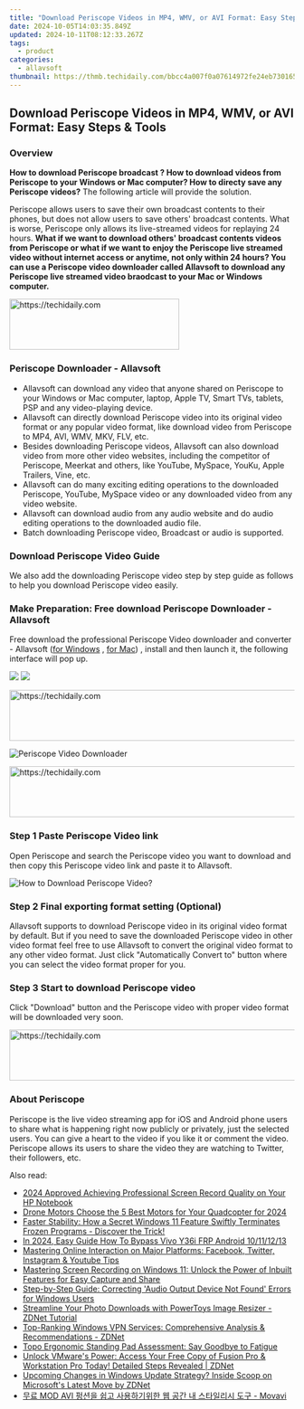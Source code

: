 ```yaml
---
title: "Download Periscope Videos in MP4, WMV, or AVI Format: Easy Steps & Tools"
date: 2024-10-05T14:03:35.849Z
updated: 2024-10-11T08:12:33.267Z
tags:
  - product
categories:
  - allavsoft
thumbnail: https://thmb.techidaily.com/bbcc4a007f0a07614972fe24eb730165421ff81b1eea5d7fad50043a76fd78c0.jpg
---
```


## Download Periscope Videos in MP4, WMV, or AVI Format: Easy Steps & Tools

### Overview

**How to download Periscope broadcast ? How to download videos from Periscope to your Windows or Mac computer? How to directy save any Periscope videos?** The following article will provide the solution.

Periscope allows users to save their own broadcast contents to their phones, but does not allow users to save others' broadcast contents. What is worse, Periscope only allows its live-streamed videos for replaying 24 hours. **What if we want to download others' broadcast contents videos from Periscope or what if we want to enjoy the Periscope live streamed video without internet access or anytime, not only within 24 hours? You can use a Periscope video downloader called Allavsoft to download any Periscope live streamed video braodcast to your Mac or Windows computer.**

<!-- affiliate ads begin -->
<a href="https://aligracehair.sjv.io/c/5597632/1902319/19272" target="_top" id="1902319">
  <img src="//a.impactradius-go.com/display-ad/19272-1902319" border="0" alt="https://techidaily.com" width="300" height="90"/>
</a>
<img height="0" width="0" src="https://aligracehair.sjv.io/i/5597632/1902319/19272" style="position:absolute;visibility:hidden;" border="0" />
<!-- affiliate ads end -->

### Periscope Downloader - Allavsoft

* Allavsoft can download any video that anyone shared on Periscope to your Windows or Mac computer, laptop, Apple TV, Smart TVs, tablets, PSP and any video-playing device.
* Allavsoft can directly download Periscope video into its original video format or any popular video format, like download video from Periscope to MP4, AVI, WMV, MKV, FLV, etc.
* Besides downloading Periscope videos, Allavsoft can also download video from more other video websites, including the competitor of Periscope, Meerkat and others, like YouTube, MySpace, YouKu, Apple Trailers, Vine, etc.
* Allavsoft can do many exciting editing operations to the downloaded Periscope, YouTube, MySpace video or any downloaded video from any video website.
* Allavsoft can download audio from any audio website and do audio editing operations to the downloaded audio file.
* Batch downloading Periscope video, Broadcast or audio is supported.

### Download Periscope Video Guide

We also add the downloading Periscope video step by step guide as follows to help you download Periscope video easily.

### Make Preparation: Free download Periscope Downloader - Allavsoft

Free download the professional Periscope Video downloader and converter - Allavsoft ([for Windows](https://tools.techidaily.com/allavsoft/products/) , [for Mac](https://tools.techidaily.com/allavsoft/products/)) , install and then launch it, the following interface will pop up.

[![](https://www.allavsoft.com/how-to/../images/how-to/free-download-win.jpg)](https://tools.techidaily.com/allavsoft/products/) [![](https://www.allavsoft.com/how-to/../images/how-to/free-download-mac.jpg)](https://tools.techidaily.com/allavsoft/products/)

<!-- affiliate ads begin -->
<a href="https://imp.i357552.net/c/5597632/857865/11832" target="_top" id="857865">
  <img src="//a.impactradius-go.com/display-ad/11832-857865" border="0" alt="https://techidaily.com" width="728" height="90"/>
</a>
<img height="0" width="0" src="https://imp.i357552.net/i/5597632/857865/11832" style="position:absolute;visibility:hidden;" border="0" />
<!-- affiliate ads end -->

![Periscope Video Downloader](https://www.allavsoft.com/how-to/../images/allavsoft/screen-shot-600.jpg)

<!-- affiliate ads begin -->
<a href="https://aligracehair.sjv.io/c/5597632/1885932/19272" target="_top" id="1885932">
  <img src="//a.impactradius-go.com/display-ad/19272-1885932" border="0" alt="https://techidaily.com" width="728" height="90"/>
</a>
<img height="0" width="0" src="https://aligracehair.sjv.io/i/5597632/1885932/19272" style="position:absolute;visibility:hidden;" border="0" />
<!-- affiliate ads end -->

### Step 1 Paste Periscope Video link

Open Periscope and search the Periscope video you want to download and then copy this Periscope video link and paste it to Allavsoft.

![How to Download Periscope Video?](https://www.allavsoft.com/how-to/../images/how-to/download-rtmp-video/download-rtmp-video.jpg)

### Step 2 Final exporting format setting (Optional)

Allavsoft supports to download Periscope video in its original video format by default. But if you need to save the downloaded Periscope video in other video format feel free to use Allavsoft to convert the original video format to any other video format. Just click "Automatically Convert to" button where you can select the video format proper for you.

### Step 3 Start to download Periscope video

Click "Download" button and the Periscope video with proper video format will be downloaded very soon.

<!-- affiliate ads begin -->
<a href="https://aligracehair.sjv.io/c/5597632/1934188/19272" target="_top" id="1934188">
  <img src="//a.impactradius-go.com/display-ad/19272-1934188" border="0" alt="https://techidaily.com" width="728" height="90"/>
</a>
<img height="0" width="0" src="https://aligracehair.sjv.io/i/5597632/1934188/19272" style="position:absolute;visibility:hidden;" border="0" />
<!-- affiliate ads end -->

### About Periscope

Periscope is the live video streaming app for iOS and Android phone users to share what is happening right now publicly or privately, just the selected users. You can give a heart to the video if you like it or comment the video. Periscope allows its users to share the video they are watching to Twitter, their followers, etc.

<ins class="adsbygoogle"
     style="display:block"
     data-ad-format="autorelaxed"
     data-ad-client="ca-pub-7571918770474297"
     data-ad-slot="1223367746"></ins>

<ins class="adsbygoogle"
     style="display:block"
     data-ad-client="ca-pub-7571918770474297"
     data-ad-slot="8358498916"
     data-ad-format="auto"
     data-full-width-responsive="true"></ins>

<span class="atpl-alsoreadstyle">Also read:</span>
<div><ul>
<li><a href="https://screen-sharing-recording.techidaily.com/2024-approved-achieving-professional-screen-record-quality-on-your-hp-notebook/"><u>2024 Approved Achieving Professional Screen Record Quality on Your HP Notebook</u></a></li>
<li><a href="https://fox-http.techidaily.com/drone-motors-choose-the-5-best-motors-for-your-quadcopter-for-2024/"><u>Drone Motors Choose the 5 Best Motors for Your Quadcopter for 2024</u></a></li>
<li><a href="https://win-great.techidaily.com/faster-stability-how-a-secret-windows-11-feature-swiftly-terminates-frozen-programs-discover-the-trick/"><u>Faster Stability: How a Secret Windows 11 Feature Swiftly Terminates Frozen Programs - Discover the Trick!</u></a></li>
<li><a href="https://bypass-frp.techidaily.com/in-2024-easy-guide-how-to-bypass-vivo-y36i-frp-android-10111213-by-drfone-android/"><u>In 2024, Easy Guide How To Bypass Vivo Y36i FRP Android 10/11/12/13</u></a></li>
<li><a href="https://win-forum.techidaily.com/mastering-online-interaction-on-major-platforms-facebook-twitter-instagram-and-youtube-tips/"><u>Mastering Online Interaction on Major Platforms: Facebook, Twitter, Instagram & Youtube Tips</u></a></li>
<li><a href="https://win-great.techidaily.com/mastering-screen-recording-on-windows-11-unlock-the-power-of-inbuilt-features-for-easy-capture-and-share/"><u>Mastering Screen Recording on Windows 11: Unlock the Power of Inbuilt Features for Easy Capture and Share</u></a></li>
<li><a href="https://win-howtos.techidaily.com/step-by-step-guide-correcting-audio-output-device-not-found-errors-for-windows-users/"><u>Step-by-Step Guide: Correcting 'Audio Output Device Not Found' Errors for Windows Users</u></a></li>
<li><a href="https://win-great.techidaily.com/streamline-your-photo-downloads-with-powertoys-image-resizer-zdnet-tutorial/"><u>Streamline Your Photo Downloads with PowerToys Image Resizer - ZDNet Tutorial</u></a></li>
<li><a href="https://win-great.techidaily.com/top-ranking-windows-vpn-services-comprehensive-analysis-and-recommendations-zdnet/"><u>Top-Ranking Windows VPN Services: Comprehensive Analysis & Recommendations - ZDNet</u></a></li>
<li><a href="https://buynow-help.techidaily.com/topo-ergonomic-standing-pad-assessment-say-goodbye-to-fatigue/"><u>Topo Ergonomic Standing Pad Assessment: Say Goodbye to Fatigue</u></a></li>
<li><a href="https://win-great.techidaily.com/unlock-vmwares-power-access-your-free-copy-of-fusion-pro-and-workstation-pro-today-detailed-steps-revealed-zdnet/"><u>Unlock VMware's Power: Access Your Free Copy of Fusion Pro & Workstation Pro Today! Detailed Steps Revealed | ZDNet</u></a></li>
<li><a href="https://win-great.techidaily.com/upcoming-changes-in-windows-update-strategy-inside-scoop-on-microsofts-latest-move-by-zdnet/"><u>Upcoming Changes in Windows Update Strategy? Inside Scoop on Microsoft's Latest Move by ZDNet</u></a></li>
<li><a href="https://win11-tips.techidaily.com/mod-avi-movavi/"><u>무료 MOD AVI 펑션을 쉽고 사용하기위한 웹 공간 내 스타일리시 도구 - Movavi</u></a></li>
</ul></div>

